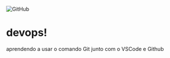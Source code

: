 ![GitHub](https://img.shields.io/github/license/lucas2k2/git-e-github)
# devops!

aprendendo a usar o comando Git junto com o VSCode e Github
